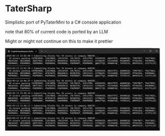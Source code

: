 # TaterSharp
Simplistic port of PyTaterMini to a C# console application 

note that 80% of current code is ported by an LLM

Might or might not continue on this to make it prettier

![screenshot of initial version](docs/img/initialversion.png)
